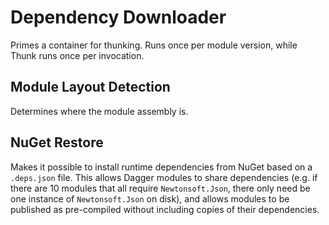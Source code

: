 # Dependency Downloader

Primes a container for thunking.  Runs once per module version, while Thunk runs once per invocation.

## Module Layout Detection

Determines where the module assembly is.

## NuGet Restore

Makes it possible to install runtime dependencies from NuGet based on a `.deps.json` file.  This allows Dagger modules to share dependencies (e.g. if there are 10 modules that all require `Newtonsoft.Json`, there only need be one instance of `Newtonsoft.Json` on disk), and allows modules to be published as pre-compiled without including copies of their dependencies.

